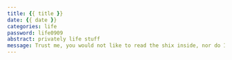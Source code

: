 ```yaml
---
title: {{ title }}
date: {{ date }}
categories: life
password: life0909
abstract: privately life stuff
message: Trust me, you would not like to read the shix inside, nor do I.
---
```

